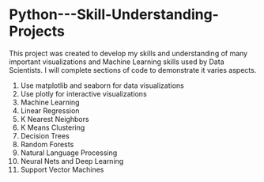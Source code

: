 # Python---Skill-Understanding-Projects

This project was created to develop my skills and understanding of many important visualizations and Machine Learning skills used by Data Scientists. I will complete sections of code to demonstrate it varies aspects. 

1)  Use matplotlib and seaborn for data visualizations
2)  Use plotly for interactive visualizations
3)  Machine Learning
4)  Linear Regression
5)  K Nearest Neighbors
6)  K Means Clustering
7)  Decision Trees
8)  Random Forests
9)  Natural Language Processing
10) Neural Nets and Deep Learning
11) Support Vector Machines





